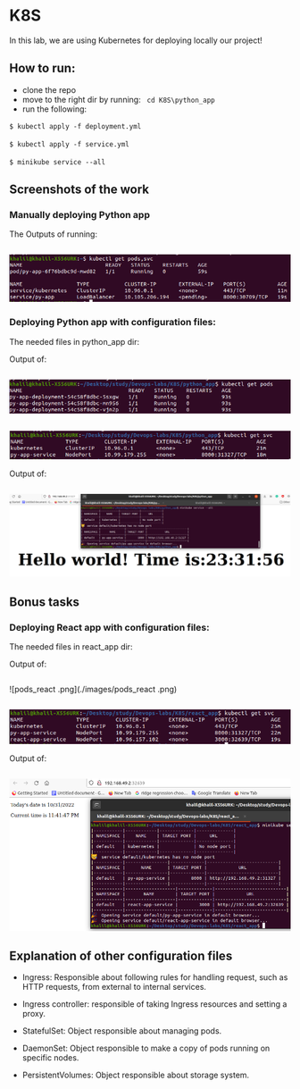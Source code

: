 # K8S

In this lab, we are using Kubernetes for deploying locally our project!


## How to run:

- clone the repo
- move to the right dir by running: ``` cd K8S\python_app```
- run the following:
```
$ kubectl apply -f deployment.yml

$ kubectl apply -f service.yml

$ minikube service --all
```

## Screenshots of the work

### Manually deploying Python app

The Outputs of running:
``` kubectl get pods,svc
```

![manually.png](./images/manually.png)


### Deploying Python app with configuration files:

The needed files in python_app dir:

Output of: 
``` kubectl get pods
```

![pods_after.png](./images/pods_after.png)

```kubectl get svc
```
![svc_after.png](./images/svc_after.png)

Output of:
```minikube service --all
```

![results.png](./images/results.png)


## Bonus tasks


### Deploying React app with configuration files:

The needed files in react_app dir:

Output of: 
``` kubectl get pods
```

![pods_react .png](./images/pods_react .png)

```kubectl get svc
```
![svc_react.png](./images/svc_react.png)

Output of:
```minikube service --all
```

![results_react.png](./images/results_react.png)



## Explanation of other configuration files

- Ingress: Responsible about following rules for handling request, such as HTTP requests, from external to internal services.

- Ingress controller: responsible of taking Ingress resources and setting a proxy.

- StatefulSet: Object responsible about managing pods.

- DaemonSet: Object responsible to make a copy of pods running on specific nodes.

- PersistentVolumes: Object responsible about storage system.

